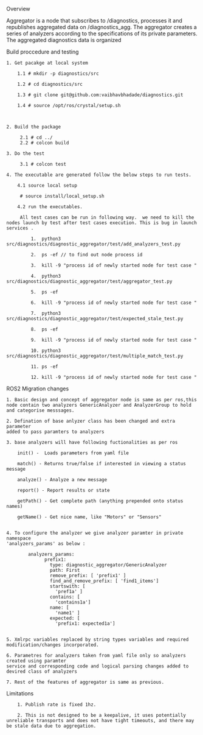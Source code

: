 Overview

Aggregator is a node that subscribes to /diagnostics, processes it
and republishes aggregated data on /diagnostics_agg. The aggregator
creates a series of analyzers according to the specifications of its
private parameters. The aggregated diagnostics data is organized


Build proccedure and testing

	1. Get pacakge at local system 

		1.1 # mkdir -p diagnostics/src

		1.2 # cd diagnostics/src
		
		1.3 # git clone git@github.com:vaibhavbhadade/diagnostics.git 

		1.4 # source /opt/ros/crystal/setup.sh 

			

	2. Build the package

		 2.1 # cd ../
		 2.2 # colcon build

	3. Do the test

		 3.1 # colcon test

	4. The executable are generated follow the below steps to run tests.

		4.1 source local setup

		 # source install/local_setup.sh

		4.2 run the executables.

		 All test cases can be run in following way.  we need to kill the nodes launch by test after test cases execution. This is bug in launch services .

			 1.  python3 src/diagnostics/diagnostic_aggregator/test/add_analyzers_test.py

			 2.  ps -ef // to find out node process id

			 3.  kill -9 "process id of newly started node for test case "

			 4.  python3 src/diagnostics/diagnostic_aggregator/test/aggregator_test.py

			 5.  ps -ef

			 6.  kill -9 "process id of newly started node for test case "

			 7.  python3 src/diagnostics/diagnostic_aggregator/test/expected_stale_test.py

			 8.  ps -ef

			 9.  kill -9 "process id of newly started node for test case "

			 10. python3 src/diagnostics/diagnostic_aggregator/test/multiple_match_test.py

			 11. ps -ef

			 12. kill -9 "process id of newly started node for test case "



ROS2 Migration changes 

	1. Basic design and concept of aggregator node is same as per ros,this
	node contain two analyzers GenericAnalyzer and AnalyzerGroup to hold 
	and categorise messsages. 

	2. Defination of base anlyzer class has been changed and extra parameter 
	added to pass paramters to analyzers 

	3. base analyzers will have following fuctionalities as per ros 

	    init() -  Loads parameters from yaml file

	    match() - Returns true/false if interested in viewing a status message

	    analyze() - Analyze a new message

	    report() - Report results or state

	    getPath() - Get complete path (anything prepended onto status names)

	    getName() - Get nice name, like "Motors" or "Sensors" 


	4. To configure the analyzer we give analyzer paramter in private namespace 
	'analyzers_params' as below :

			analyzers_params:
				  prefix1:
				    type: diagnostic_aggregator/GenericAnalyzer
				    path: First
				    remove_prefix: [ 'prefix1' ]
				    find_and_remove_prefix: [ 'find1_items']
				    startswith: [
				      'pref1a' ]
				    contains: [
				      'contains1a']
				    name: [
				      'name1' ]
				    expected: [
				      'prefix1: expected1a'] 


	5. Xmlrpc variables replaced by string types variables and required modification/changes incorporated. 

	6. Parametres for analyzers taken from yaml file only so analyzers created using paramter 
	service and corresponding code and logical parsing changes added to devired class of analyzers 

	7. Rest of the features of aggregator is same as previous.  

Limitations

        1. Publish rate is fixed 1hz.   	
	
        2. This is not designed to be a keepalive, it uses potentially unreliable transports and does not have tight timeouts, and there may be stale data due to aggregation.
